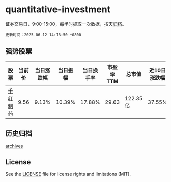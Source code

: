 # quantitative-investment

证券交易日，9:00-15:00，每半时抓取一次数据，按天[归档](archives)。

`更新时间：2025-06-12 14:13:50 +0800`

## 强势股票

|股票|当前价|当日涨跌幅|当日振幅|当日换手率|市盈率TTM|总市值|近10日涨跌幅|
|----|----|----|----|----|----|----|----|
|[千红制药](https://xueqiu.com/S/SZ002550)|9.56|9.13%|10.39%|17.88%|29.63|122.35亿|37.55%|

## 历史归档

[archives](archives)

## License

See the [LICENSE](LICENSE) file for license rights and limitations (MIT).